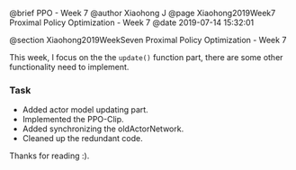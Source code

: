 @brief PPO - Week 7
@author Xiaohong J
@page Xiaohong2019Week7 Proximal Policy Optimization - Week 7
@date 2019-07-14 15:32:01

@section Xiaohong2019WeekSeven Proximal Policy Optimization - Week 7

This week, I focus on the the `update()` function part, there are some
other functionality need to implement.

### Task
* Added actor model updating part.
* Implemented the PPO-Clip.
* Added synchronizing the oldActorNetwork.
* Cleaned up the redundant code.

Thanks for reading :).